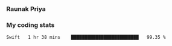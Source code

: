 ### Raunak Priya

### My coding stats

<!--START_SECTION:waka-->
```text
Swift   1 hr 38 mins    █████████████████████████   99.35 % 
```
<!--END_SECTION:waka-->
